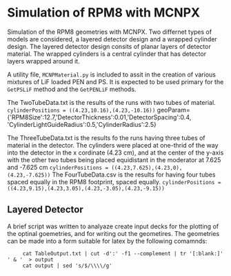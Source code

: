 Simulation of RPM8 with MCNPX
=============================

Simulation of the RPM8 geometries with MCNPX. Two differnet types of models are considered, a layered detector design and a wrapped cylinder design. The layered detector design consits of planar layers of detector material. The wrapped cylinders is a central cylinder that has detector layers wrapped around it.

A utility file, `MCNPMaterial.py` is included to assit in the creation of various mixtures of LiF loaded PEN and PS. It is expected to be used primary for the `GetPSLiF` method and the `GetPENLiF` methods. 

The TwoTubeData.txt is the results of the runs with two tubes of material.
   `cylinderPositions = ((4.23,10.16),(4.23,-10.16))`
    geoParam={'RPM8Size':12.7,'DetectorThickness':0.01,'DetectorSpacing':0.4,
               'CylinderLightGuideRadius':0.5,'CylinderRadius':2.5}

The ThreeTubeData.txt is the results fo the runs having three tubes of material in the detector. The cylinders were placed at one-thrid of the way into the detector in the x cordinate (4.23 cm), and at the center of the y-axis with the other two tubes being placed equidistant in the moderator at 7.625 and -7.625 cm
   `cylinderPositions = ((4.23,7.625),(4.23,0),(4.23,-7.625))`
The FourTubeData.csv is the results for having four tubes spaced equally in the RPM8 footprint, spaced equally.
	 `cylinderPositions = ((4.23,9.15),(4.23,3.05),(4.23,-3.05),(4.23,-9.15))`

## Layered Detector

A brief script was written to analyaze create input decks for the plotting of the optinal goemetries, and for writing out the geometires.
The geometries can be made into a form suitable for latex by the following comamnds:

		 cat TableOutput.txt | cut -d':' -f1 --complement | tr '[:blank:]' ' & '  > output
		 cat output | sed 's/$/\\\\/g'
